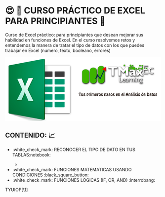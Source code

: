 # :heart_eyes: :necktie: CURSO PRÁCTICO DE EXCEL PARA PRINCIPIANTES :office:

<p>
Curso de Excel práctico: para principiantes que desean mejorar sus habilidad en funciones de Excel. En el curso resolvemos retos y entendemos la manera de tratar el tipo de datos con los que puedes trabajar en Excel (numero, texto, booleano, errores)
</p>
<div>
<img src="https://github.com/bluesfer2007/Excel_InicialDatos/blob/main/img/logo_tmaxec_excel.png" alt="Excel">
</div>

## CONTENIDO: :chart_with_upwards_trend:

<ul>
<li>:white_check_mark: RECONOCER EL TIPO DE DATO EN TUS TABLAS:notebook:</li>
<ul>
    <li> </li>
</ul>
<li>:white_check_mark: FUNCIONES MATEMATICAS USANDO CONDICIONES :black_square_button: </li>
<li>:white_check_mark: FUNCIONES LOGICAS (IF, OR, AND) :interrobang:</li>

</ul>

TYUIOP[\1]